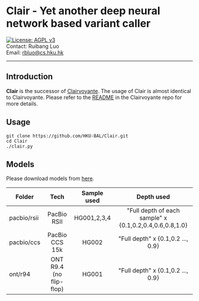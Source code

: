 # Clair - Yet another deep neural network based variant caller  
[![License: AGPL v3](https://img.shields.io/badge/License-AGPL%20v3-blue.svg)](https://www.gnu.org/licenses/agpl-3.0)  
Contact: Ruibang Luo  
Email: rbluo@cs.hku.hk  

***

## Introduction
__Clair__ is the successor of [Clairvoyante](https://github.com/aquaskyline/Clairvoyante). The usage of Clair is almost identical to Clairvoyante. Please refer to the [README](https://github.com/aquaskyline/Clairvoyante/blob/rbDev/README.md) in the Clairvoyante repo for more details.

## Usage
```shell
git clone https://github.com/HKU-BAL/Clair.git
cd Clair
./clair.py
```

## Models
Please download models from [here](http://www.bio8.cs.hku.hk/clair/models/).

Folder | Tech | Sample used | Depth used
--- | :---: | :---: | :---: |
pacbio/rsii | PacBio RSII | HG001,2,3,4 | "Full depth of each sample" x {0.1,0.2,0.4,0.6,0.8,1.0} |
pacbio/ccs | PacBio CCS 15k | HG002 | "Full depth" x {0.1,0.2 ..., 0.9} |
ont/r94 | ONT R9.4 (no flip-flop) | HG001 | "Full depth" x {0.1,0.2 ..., 0.9} |
